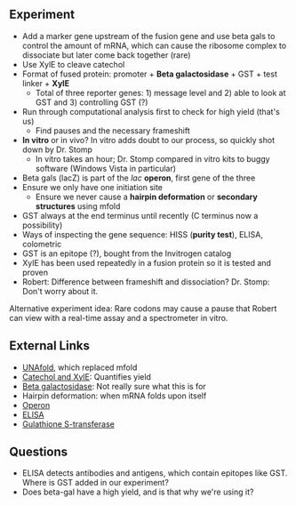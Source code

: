 ## Experiment ##
  * Add a marker gene upstream of the fusion gene and use beta gals to control the amount of mRNA, which can cause the ribosome complex to dissociate but later come back together (rare)
  * Use XylE to cleave catechol
  * Format of fused protein: promoter + **Beta galactosidase** + GST + test linker + **XylE**
    * Total of three reporter genes: 1) message level and 2) able to look at GST and 3) controlling GST (?)
  * Run through computational analysis first to check for high yield (that's us)
    * Find pauses and the necessary frameshift
  * **In vitro** or in vivo? In vitro adds doubt to our process, so quickly shot down by Dr. Stomp
    * In vitro takes an hour; Dr. Stomp compared in vitro kits to buggy software (Windows Vista in particular)
  * Beta gals (lacZ) is part of the _lac_ **operon**, first gene of the three
  * Ensure we only have one initiation site
    * Ensure we never cause a **hairpin deformation** or **secondary structures** using mfold
  * GST always at the end terminus until recently (C terminus now a possibility)
  * Ways of inspecting the gene sequence: HISS (**purity test**), ELISA, colometric
  * GST is an epitope (?), bought from the Invitrogen catalog
  * XylE has been used repeatedly in a fusion protein so it is tested and proven
  * Robert: Difference between frameshift and dissociation? Dr. Stomp: Don't worry about it.

Alternative experiment idea: Rare codons may cause a pause that Robert can view with a real-time assay and a spectrometer in vitro.

## External Links ##
  * [UNAfold](http://www.bioinfo.rpi.edu/applications/hybrid/download.php), which replaced mfold
  * [Catechol and XylE](http://en.wikipedia.org/wiki/Catechol_dioxygenase): Quantifies yield
  * [Beta galactosidase](http://en.wikipedia.org/wiki/Beta-galactosidase): Not really sure what this is for
  * Hairpin deformation: when mRNA folds upon itself
  * [Operon](http://en.wikipedia.org/wiki/Operon)
  * [ELISA](http://en.wikipedia.org/wiki/ELISA)
  * [Gulathione S-transferase](http://en.wikipedia.org/wiki/Glutathione_S-transferase#GST-tag)


## Questions ##
  * ELISA detects antibodies and antigens, which contain epitopes like GST. Where is GST added in our experiment?
  * Does beta-gal have a high yield, and is that why we're using it?